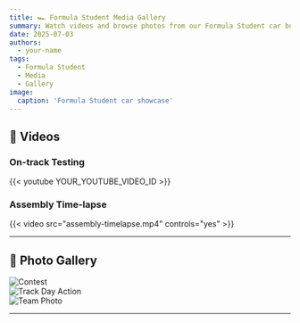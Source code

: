 ```yaml
---
title: 🏎️ Formula Student Media Gallery
summary: Watch videos and browse photos from our Formula Student car build and testing.
date: 2025-07-03
authors:
  - your-name
tags:
  - Formula Student
  - Media
  - Gallery
image:
  caption: 'Formula Student car showcase'
---
```


## 🎥 Videos

### On-track Testing

{{< youtube YOUR_YOUTUBE_VIDEO_ID >}}

### Assembly Time-lapse

{{< video src="assembly-timelapse.mp4" controls="yes" >}}

---

## 📸 Photo Gallery

![Contest](/media/suspension-setup.jpg)  
![Track Day Action](/media/track-day.jpg)  
![Team Photo](/media/team-photo.jpg)

---

